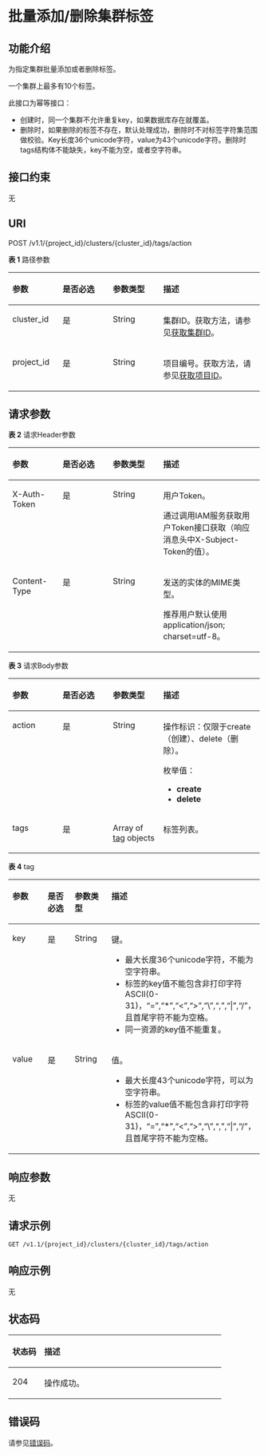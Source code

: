 # 批量添加/删除集群标签<a name="BatchTagsMutation"></a>

## 功能介绍<a name="section585901583417"></a>

为指定集群批量添加或者删除标签。

一个集群上最多有10个标签。

此接口为幂等接口：

-   创建时，同一个集群不允许重复key，如果数据库存在就覆盖。
-   删除时，如果删除的标签不存在，默认处理成功，删除时不对标签字符集范围做校验。Key长度36个unicode字符，value为43个unicode字符。删除时tags结构体不能缺失，key不能为空，或者空字符串。

## 接口约束<a name="section1286761515343"></a>

无

## URI<a name="section1387031583418"></a>

POST /v1.1/\{project\_id\}/clusters/\{cluster\_id\}/tags/action

**表 1**  路径参数

<a name="table587521543413"></a>
<table><thead align="left"><tr id="row1487391512341"><th class="cellrowborder" valign="top" width="20%" id="mcps1.2.5.1.1"><p id="p19875111593417"><a name="p19875111593417"></a><a name="p19875111593417"></a>参数</p>
</th>
<th class="cellrowborder" valign="top" width="20%" id="mcps1.2.5.1.2"><p id="p10877101515349"><a name="p10877101515349"></a><a name="p10877101515349"></a>是否必选</p>
</th>
<th class="cellrowborder" valign="top" width="20%" id="mcps1.2.5.1.3"><p id="p887881519348"><a name="p887881519348"></a><a name="p887881519348"></a>参数类型</p>
</th>
<th class="cellrowborder" valign="top" width="40%" id="mcps1.2.5.1.4"><p id="p138791915123414"><a name="p138791915123414"></a><a name="p138791915123414"></a>描述</p>
</th>
</tr>
</thead>
<tbody><tr id="row987316159348"><td class="cellrowborder" valign="top" width="20%" headers="mcps1.2.5.1.1 "><p id="p88811315123419"><a name="p88811315123419"></a><a name="p88811315123419"></a>cluster_id</p>
</td>
<td class="cellrowborder" valign="top" width="20%" headers="mcps1.2.5.1.2 "><p id="p388261519342"><a name="p388261519342"></a><a name="p388261519342"></a>是</p>
</td>
<td class="cellrowborder" valign="top" width="20%" headers="mcps1.2.5.1.3 "><p id="p188311543414"><a name="p188311543414"></a><a name="p188311543414"></a>String</p>
</td>
<td class="cellrowborder" valign="top" width="40%" headers="mcps1.2.5.1.4 "><p id="p1988521510342"><a name="p1988521510342"></a><a name="p1988521510342"></a>集群ID。获取方法，请参见<a href="获取MRS集群信息.md">获取集群ID</a>。</p>
</td>
</tr>
<tr id="row887315151341"><td class="cellrowborder" valign="top" width="20%" headers="mcps1.2.5.1.1 "><p id="p8887101523413"><a name="p8887101523413"></a><a name="p8887101523413"></a>project_id</p>
</td>
<td class="cellrowborder" valign="top" width="20%" headers="mcps1.2.5.1.2 "><p id="p118883154346"><a name="p118883154346"></a><a name="p118883154346"></a>是</p>
</td>
<td class="cellrowborder" valign="top" width="20%" headers="mcps1.2.5.1.3 "><p id="p118905155348"><a name="p118905155348"></a><a name="p118905155348"></a>String</p>
</td>
<td class="cellrowborder" valign="top" width="40%" headers="mcps1.2.5.1.4 "><p id="p88916155346"><a name="p88916155346"></a><a name="p88916155346"></a>项目编号。获取方法，请参见<a href="获取项目ID.md">获取项目ID</a>。</p>
</td>
</tr>
</tbody>
</table>

## 请求参数<a name="section1489351573418"></a>

**表 2**  请求Header参数

<a name="zh-cn_topic_0000001073894785_HeaderParameter"></a>
<table><thead align="left"><tr id="row6894111513410"><th class="cellrowborder" valign="top" width="20%" id="mcps1.2.5.1.1"><p id="p20897815183420"><a name="p20897815183420"></a><a name="p20897815183420"></a>参数</p>
</th>
<th class="cellrowborder" valign="top" width="20%" id="mcps1.2.5.1.2"><p id="p12899171512349"><a name="p12899171512349"></a><a name="p12899171512349"></a>是否必选</p>
</th>
<th class="cellrowborder" valign="top" width="20%" id="mcps1.2.5.1.3"><p id="p17900615143410"><a name="p17900615143410"></a><a name="p17900615143410"></a>参数类型</p>
</th>
<th class="cellrowborder" valign="top" width="40%" id="mcps1.2.5.1.4"><p id="p890241513344"><a name="p890241513344"></a><a name="p890241513344"></a>描述</p>
</th>
</tr>
</thead>
<tbody><tr id="row1689591517347"><td class="cellrowborder" valign="top" width="20%" headers="mcps1.2.5.1.1 "><p id="p3903215113417"><a name="p3903215113417"></a><a name="p3903215113417"></a>X-Auth-Token</p>
</td>
<td class="cellrowborder" valign="top" width="20%" headers="mcps1.2.5.1.2 "><p id="p189055155345"><a name="p189055155345"></a><a name="p189055155345"></a>是</p>
</td>
<td class="cellrowborder" valign="top" width="20%" headers="mcps1.2.5.1.3 "><p id="p209061515153413"><a name="p209061515153413"></a><a name="p209061515153413"></a>String</p>
</td>
<td class="cellrowborder" valign="top" width="40%" headers="mcps1.2.5.1.4 "><p id="p79087156343"><a name="p79087156343"></a><a name="p79087156343"></a>用户Token。</p>
<p id="p590961583410"><a name="p590961583410"></a><a name="p590961583410"></a>通过调用IAM服务获取用户Token接口获取（响应消息头中X-Subject-Token的值）。</p>
</td>
</tr>
<tr id="row1163015324218"><td class="cellrowborder" valign="top" width="20%" headers="mcps1.2.5.1.1 "><p id="p112881127202717"><a name="p112881127202717"></a><a name="p112881127202717"></a>Content-Type</p>
</td>
<td class="cellrowborder" valign="top" width="20%" headers="mcps1.2.5.1.2 "><p id="p323853522718"><a name="p323853522718"></a><a name="p323853522718"></a>是</p>
</td>
<td class="cellrowborder" valign="top" width="20%" headers="mcps1.2.5.1.3 "><p id="p923823512276"><a name="p923823512276"></a><a name="p923823512276"></a>String</p>
</td>
<td class="cellrowborder" valign="top" width="40%" headers="mcps1.2.5.1.4 "><p id="p1498118421334"><a name="p1498118421334"></a><a name="p1498118421334"></a>发送的实体的MIME类型。</p>
<p id="p18288172762711"><a name="p18288172762711"></a><a name="p18288172762711"></a>推荐用户默认使用application/json; charset=utf-8。</p>
</td>
</tr>
</tbody>
</table>

**表 3**  请求Body参数

<a name="zh-cn_topic_0000001073894785_requestParameter"></a>
<table><thead align="left"><tr id="row791071593416"><th class="cellrowborder" valign="top" width="20%" id="mcps1.2.5.1.1"><p id="p14913015113419"><a name="p14913015113419"></a><a name="p14913015113419"></a>参数</p>
</th>
<th class="cellrowborder" valign="top" width="20%" id="mcps1.2.5.1.2"><p id="p89158153345"><a name="p89158153345"></a><a name="p89158153345"></a>是否必选</p>
</th>
<th class="cellrowborder" valign="top" width="20%" id="mcps1.2.5.1.3"><p id="p1191761516349"><a name="p1191761516349"></a><a name="p1191761516349"></a>参数类型</p>
</th>
<th class="cellrowborder" valign="top" width="40%" id="mcps1.2.5.1.4"><p id="p291831510342"><a name="p291831510342"></a><a name="p291831510342"></a>描述</p>
</th>
</tr>
</thead>
<tbody><tr id="row149101215123419"><td class="cellrowborder" valign="top" width="20%" headers="mcps1.2.5.1.1 "><p id="p1592051573416"><a name="p1592051573416"></a><a name="p1592051573416"></a>action</p>
</td>
<td class="cellrowborder" valign="top" width="20%" headers="mcps1.2.5.1.2 "><p id="p492217155344"><a name="p492217155344"></a><a name="p492217155344"></a>是</p>
</td>
<td class="cellrowborder" valign="top" width="20%" headers="mcps1.2.5.1.3 "><p id="p149232152349"><a name="p149232152349"></a><a name="p149232152349"></a>String</p>
</td>
<td class="cellrowborder" valign="top" width="40%" headers="mcps1.2.5.1.4 "><p id="p1492521513340"><a name="p1492521513340"></a><a name="p1492521513340"></a>操作标识：仅限于create（创建）、delete（删除）。</p>
<p id="p109261815153410"><a name="p109261815153410"></a><a name="p109261815153410"></a>枚举值：</p>
<a name="ul692871516348"></a><a name="ul692871516348"></a><ul id="ul692871516348"><li><strong id="b1892981514346"><a name="b1892981514346"></a><a name="b1892981514346"></a>create</strong></li><li><strong id="b13931815113417"><a name="b13931815113417"></a><a name="b13931815113417"></a>delete</strong></li></ul>
</td>
</tr>
<tr id="row9911215163418"><td class="cellrowborder" valign="top" width="20%" headers="mcps1.2.5.1.1 "><p id="p16932161512342"><a name="p16932161512342"></a><a name="p16932161512342"></a>tags</p>
</td>
<td class="cellrowborder" valign="top" width="20%" headers="mcps1.2.5.1.2 "><p id="p159341015113417"><a name="p159341015113417"></a><a name="p159341015113417"></a>是</p>
</td>
<td class="cellrowborder" valign="top" width="20%" headers="mcps1.2.5.1.3 "><p id="p14935615113419"><a name="p14935615113419"></a><a name="p14935615113419"></a>Array of <a href="#zh-cn_topic_0000001073894785_request_tag">tag</a> objects</p>
</td>
<td class="cellrowborder" valign="top" width="40%" headers="mcps1.2.5.1.4 "><p id="p9937101513348"><a name="p9937101513348"></a><a name="p9937101513348"></a>标签列表。</p>
</td>
</tr>
</tbody>
</table>

**表 4**  tag

<a name="zh-cn_topic_0000001073894785_request_tag"></a>
<table><thead align="left"><tr id="row18938201523415"><th class="cellrowborder" valign="top" width="20%" id="mcps1.2.5.1.1"><p id="p129428151344"><a name="p129428151344"></a><a name="p129428151344"></a>参数</p>
</th>
<th class="cellrowborder" valign="top" width="20%" id="mcps1.2.5.1.2"><p id="p179431715163410"><a name="p179431715163410"></a><a name="p179431715163410"></a>是否必选</p>
</th>
<th class="cellrowborder" valign="top" width="20%" id="mcps1.2.5.1.3"><p id="p14945161513349"><a name="p14945161513349"></a><a name="p14945161513349"></a>参数类型</p>
</th>
<th class="cellrowborder" valign="top" width="40%" id="mcps1.2.5.1.4"><p id="p394681543418"><a name="p394681543418"></a><a name="p394681543418"></a>描述</p>
</th>
</tr>
</thead>
<tbody><tr id="row3939815193417"><td class="cellrowborder" valign="top" width="20%" headers="mcps1.2.5.1.1 "><p id="p15947111512348"><a name="p15947111512348"></a><a name="p15947111512348"></a>key</p>
</td>
<td class="cellrowborder" valign="top" width="20%" headers="mcps1.2.5.1.2 "><p id="p094941553413"><a name="p094941553413"></a><a name="p094941553413"></a>是</p>
</td>
<td class="cellrowborder" valign="top" width="20%" headers="mcps1.2.5.1.3 "><p id="p109504156346"><a name="p109504156346"></a><a name="p109504156346"></a>String</p>
</td>
<td class="cellrowborder" valign="top" width="40%" headers="mcps1.2.5.1.4 "><p id="p6952141512341"><a name="p6952141512341"></a><a name="p6952141512341"></a>键。</p>
<a name="ul15953131519344"></a><a name="ul15953131519344"></a><ul id="ul15953131519344"><li>最大长度36个unicode字符，不能为空字符串。</li><li>标签的key值不能包含非打印字符ASCII(0-31)，“=”,“*”,“&lt;”,“&gt;”,“\”,“,”,“|”,“/”，且首尾字符不能为空格。</li><li>同一资源的key值不能重复。</li></ul>
</td>
</tr>
<tr id="row1693961563418"><td class="cellrowborder" valign="top" width="20%" headers="mcps1.2.5.1.1 "><p id="p69612015153417"><a name="p69612015153417"></a><a name="p69612015153417"></a>value</p>
</td>
<td class="cellrowborder" valign="top" width="20%" headers="mcps1.2.5.1.2 "><p id="p796210157343"><a name="p796210157343"></a><a name="p796210157343"></a>是</p>
</td>
<td class="cellrowborder" valign="top" width="20%" headers="mcps1.2.5.1.3 "><p id="p15965131518349"><a name="p15965131518349"></a><a name="p15965131518349"></a>String</p>
</td>
<td class="cellrowborder" valign="top" width="40%" headers="mcps1.2.5.1.4 "><p id="p1796841515343"><a name="p1796841515343"></a><a name="p1796841515343"></a>值。</p>
<a name="ul7969715173418"></a><a name="ul7969715173418"></a><ul id="ul7969715173418"><li>最大长度43个unicode字符，可以为空字符串。</li><li>标签的value值不能包含非打印字符ASCII(0-31)，“=”,“*”,“&lt;”,“&gt;”,“\”,“,”,“|”,“/”，且首尾字符不能为空格。</li></ul>
</td>
</tr>
</tbody>
</table>

## 响应参数<a name="section7977121510344"></a>

无

## 请求示例<a name="section0979115183417"></a>

```
GET /v1.1/{project_id}/clusters/{cluster_id}/tags/action
```

## 响应示例<a name="section7982191520346"></a>

无

## 状态码<a name="section10984111513347"></a>

<a name="zh-cn_topic_0000001073894785_status_code"></a>
<table><thead align="left"><tr id="row18986111511341"><th class="cellrowborder" valign="top" width="15%" id="mcps1.1.3.1.1"><p id="p798713151348"><a name="p798713151348"></a><a name="p798713151348"></a>状态码</p>
</th>
<th class="cellrowborder" valign="top" width="85%" id="mcps1.1.3.1.2"><p id="p179891815103412"><a name="p179891815103412"></a><a name="p179891815103412"></a>描述</p>
</th>
</tr>
</thead>
<tbody><tr id="row10986515133419"><td class="cellrowborder" valign="top" width="15%" headers="mcps1.1.3.1.1 "><p id="p7990151517348"><a name="p7990151517348"></a><a name="p7990151517348"></a>204</p>
</td>
<td class="cellrowborder" valign="top" width="85%" headers="mcps1.1.3.1.2 "><p id="p5991141523417"><a name="p5991141523417"></a><a name="p5991141523417"></a>操作成功。</p>
</td>
</tr>
</tbody>
</table>

## 错误码<a name="section16992615173420"></a>

请参见[错误码](错误码.md)。

